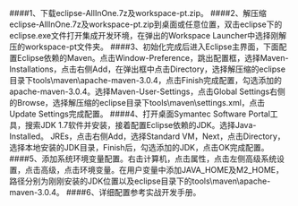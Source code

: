 ####1、下载eclipse-AllInOne.7z及workspace-pt.zip。
####2、解压缩eclipse-AllInOne.7z及workspace-pt.zip到桌面或任意位置，双击eclipse下的eclipse.exe文件打开集成开发环境，在弹出的Workspace Launcher中选择刚解压的workspace-pt文件夹。
####3、初始化完成后进入Eclipse主界面，下面配置Eclipse依赖的Maven。点击Window-Preference，跳出配置框，选择Maven-Installations，点击右侧Add，在弹出框中点击Directory，选择解压缩的eclipse目录下tools\maven\apache-maven-3.0.4，点击Finish完成配置，勾选添加的apache-maven-3.0.4。选择Maven-User-Settings，点击Global Settings右侧的Browse，选择解压缩的eclipse目录下tools\maven\settings.xml，点击Update Settings完成配置。
####4、打开桌面Symantec Software Portal工具，搜索JDK 1.7软件并安装，接着配置Eclipse依赖的JDK。选择Java-Installed。 JREs，点击右侧Add，选择Standard VM，Next，点击Directory，选择本地安装的JDK目录，Finish后，勾选添加的JDK，点击OK完成配置。
####5、添加系统环境变量配置。右击计算机，点击属性，点击左侧高级系统设置，点击高级，点击环境变量。在用户变量中添加JAVA_HOME及M2_HOME，路径分别为刚刚安装的JDK位置以及eclipse目录下的tools\maven\apache-maven-3.0.4。
####6、详细配置参考实战开发手册。
